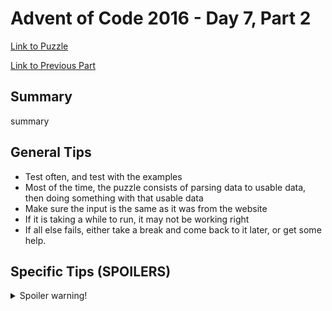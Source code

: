 # Advent of Code 2016 - Day 7, Part 2

[Link to Puzzle](https://adventofcode.com/2016/day/7#part2)

[Link to Previous Part](https://github.com/CodingAP/unofficial-aoc-syllabus/blob/main/years/2016/day7/part1.md)

## Summary
summary

## General Tips
- Test often, and test with the examples
- Most of the time, the puzzle consists of parsing data to usable data, then doing something with that usable data
- Make sure the input is the same as it was from the website
- If it is taking a while to run, it may not be working right
- If all else fails, either take a break and come back to it later, or get some help.

## Specific Tips (SPOILERS)
<details> <summary>Spoiler warning!</summary>

specific tips

</details>